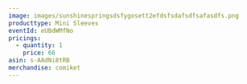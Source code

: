 ```yaml
---
image: images/sunshinespringsdsfygosett2efdsfsdafsdfsafasdfs.png
producttype: Mini Sleeves
eventId: eUBdWMfNo
pricings:
  - quantity: 1
    price: 66
asin: s-AAdNi8tRB
merchandise: comiket
---
```

